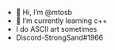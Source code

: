 - 👋 Hi, I’m @mtosb
- 🌱 I’m currently learning c++
- I do ASCII art sometimes
- Discord-StrongSand#1966


<!---
mtosb/mtosb is a ✨ special ✨ repository because its `README.md` (this file) appears on your GitHub profile.
You can click the Preview link to take a look at your changes.
--->
